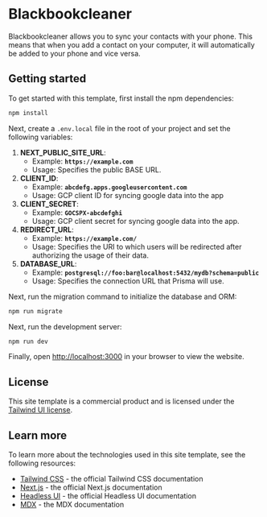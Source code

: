 # Blackbookcleaner

Blackbookcleaner allows you to sync your contacts with your phone. This means that when you add a contact on your computer, it will automatically be added to your phone and vice versa.

## Getting started

To get started with this template, first install the npm dependencies:

```bash
npm install
```

Next, create a `.env.local` file in the root of your project and set the following variables:

1. **NEXT_PUBLIC_SITE_URL**:
   - Example: **`https://example.com`**
   - Usage: Specifies the public BASE URL.
2. **CLIENT_ID**:
   - Example: **`abcdefg.apps.googleusercontent.com`**
   - Usage: GCP client ID for syncing google data into the app
3. **CLIENT_SECRET**:
   - Example: **`GOCSPX-abcdefghi`**
   - Usage: GCP client secret for syncing google data into the app.
4. **REDIRECT_URL**:
   - Example: **`https://example.com/`**
   - Usage: Specifies the URI to which users will be redirected after authorizing the usage of their data.
5. **DATABASE_URL**:
   - Example: **`postgresql://foo:bar@localhost:5432/mydb?schema=public`**
   - Usage: Specifies the connection URL that Prisma will use.

Next, run the migration command to initialize the database and ORM:

```bash
npm run migrate
```

Next, run the development server:

```bash
npm run dev
```

Finally, open [http://localhost:3000](http://localhost:3000) in your browser to view the website.

## License

This site template is a commercial product and is licensed under the [Tailwind UI license](https://tailwindui.com/license).

## Learn more

To learn more about the technologies used in this site template, see the following resources:

- [Tailwind CSS](https://tailwindcss.com/docs) - the official Tailwind CSS documentation
- [Next.js](https://nextjs.org/docs) - the official Next.js documentation
- [Headless UI](https://headlessui.dev) - the official Headless UI documentation
- [MDX](https://mdxjs.com) - the MDX documentation

